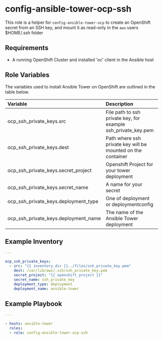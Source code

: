 config-ansible-tower-ocp-ssh
============================

This role is a helper for `config-ansible-tower-ocp` to create an OpenShift secret from an SSH key, and mount it as read-only in the `awx` users $HOME/.ssh folder

## Requirements

  - A running OpenShift Cluster and installed 'oc' client in the Ansible host


## Role Variables

The variables used to install Ansible Tower on OpenShift are outlined in the table below. 

| Variable | Description | Required | Defaults |
|:---------|:------------|:---------|:---------|
|ocp_ssh_private_keys.src|File path to ssh private key, for example ssh_private_key.pem|yes||
|ocp_ssh_private_keys.dest|Path where ssh private key will be mounted on the container|no|/var/lib/awx/.ssh + src \| basename|
|ocp_ssh_private_keys.secret_project|Openshift Project for your tower deployment|no|tower|
|ocp_ssh_private_keys.secret_name|A name for your secret|no|src \| basename|
|ocp_ssh_private_keys.deployment_type|One of deployment or deploymentconfig|no|deployment|
|ocp_ssh_private_keys.deployment_name|The name of the Ansible Tower deployment|no|ansible-tower|

## Example Inventory

```yaml
---

ocp_ssh_private_keys:
  - src: "{{ inventory_dir }}../files/ssh_private_key.pem"
    dest: /var/lib/awx/.ssh/ssh_private_key.pem
    secret_project: "{{ openshift_project }}"
    secret_name: ssh_private_key
    deployment_type: deployment
    deployment_name: ansible-tower
```

## Example Playbook

```yaml
---

- hosts: ansible-tower
  roles:
  - role: config-ansible-tower-ocp-ssh
```
